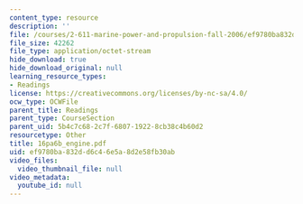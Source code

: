 ```yaml
---
content_type: resource
description: ''
file: /courses/2-611-marine-power-and-propulsion-fall-2006/ef9780ba832dd6c46e5a8d2e58fb30ab_16pa6B_engine.pdf
file_size: 42262
file_type: application/octet-stream
hide_download: true
hide_download_original: null
learning_resource_types:
- Readings
license: https://creativecommons.org/licenses/by-nc-sa/4.0/
ocw_type: OCWFile
parent_title: Readings
parent_type: CourseSection
parent_uid: 5b4c7c68-2c7f-6807-1922-8cb38c4b60d2
resourcetype: Other
title: 16pa6b_engine.pdf
uid: ef9780ba-832d-d6c4-6e5a-8d2e58fb30ab
video_files:
  video_thumbnail_file: null
video_metadata:
  youtube_id: null
---
```

